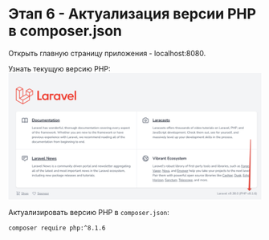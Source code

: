 # Этап 6 - Актуализация версии PHP в composer.json

Открыть главную страницу приложения - localhost:8080.

Узнать текущую версию PHP:
![](img/01.png)

Актуализировать версию PHP в `composer.json`:
```
composer require php:^8.1.6
```
